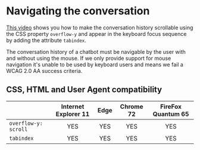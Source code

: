 # Navigating the conversation
[This video](https://www.youtube.com/watch?v=pHvMPSL_2CM) shows you how to make the conversation history scrollable using the CSS property `overflow-y` and appear in the keyboard focus sequence by adding the attribute `tabindex`.

The conversation history of a chatbot must be navigable by the user with and without using the mouse. If we only provide support for mouse navigation it's unable to be used by keyboard users and means we fail a WCAG 2.0 AA success criteria. 

## CSS, HTML and User Agent compatibility ##

&nbsp;        | Internet Explorer 11 | Edge | Chrome 72 | FireFox Quantum 65
:------------- |:-------------:| :-----:| :-----:| :-----:
`overflow-y: scroll`    | YES | YES | YES | YES
`tabindex` | YES | YES | YES | YES

